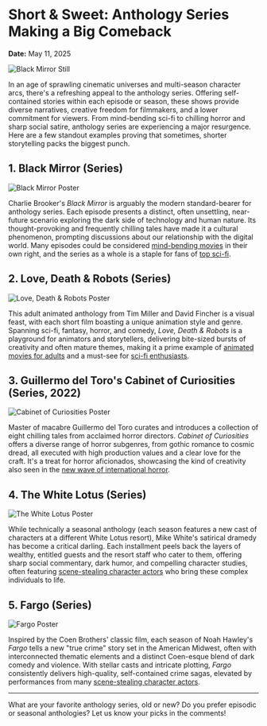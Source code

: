 # Short & Sweet: Anthology Series Making a Big Comeback

**Date:** May 11, 2025

![Black Mirror Still](backdrop_tmdbid:42009)

In an age of sprawling cinematic universes and multi-season character arcs, there's a refreshing appeal to the anthology series. Offering self-contained stories within each episode or season, these shows provide diverse narratives, creative freedom for filmmakers, and a lower commitment for viewers. From mind-bending sci-fi to chilling horror and sharp social satire, anthology series are experiencing a major resurgence. Here are a few standout examples proving that sometimes, shorter storytelling packs the biggest punch.

## 1. Black Mirror (Series)

![Black Mirror Poster](tmdbid:42009)

Charlie Brooker's *Black Mirror* is arguably the modern standard-bearer for anthology series. Each episode presents a distinct, often unsettling, near-future scenario exploring the dark side of technology and human nature. Its thought-provoking and frequently chilling tales have made it a cultural phenomenon, prompting discussions about our relationship with the digital world. Many episodes could be considered [mind-bending movies](/blog/mind-bending-movies-question-reality) in their own right, and the series as a whole is a staple for fans of [top sci-fi](/blog/top-5-sci-fi-movies-last-decade).

## 2. Love, Death & Robots (Series)

![Love, Death & Robots Poster](tmdbid:86831)

This adult animated anthology from Tim Miller and David Fincher is a visual feast, with each short film boasting a unique animation style and genre. Spanning sci-fi, fantasy, horror, and comedy, *Love, Death & Robots* is a playground for animators and storytellers, delivering bite-sized bursts of creativity and often mature themes, making it a prime example of [animated movies for adults](/blog/animated-movies-for-adults) and a must-see for [sci-fi enthusiasts](/blog/top-5-sci-fi-movies-last-decade).

## 3. Guillermo del Toro's Cabinet of Curiosities (Series, 2022)

![Cabinet of Curiosities Poster](tmdbid:114520)

Master of macabre Guillermo del Toro curates and introduces a collection of eight chilling tales from acclaimed horror directors. *Cabinet of Curiosities* offers a diverse range of horror subgenres, from gothic romance to cosmic dread, all executed with high production values and a clear love for the craft. It's a treat for horror aficionados, showcasing the kind of creativity also seen in the [new wave of international horror](/blog/new-wave-international-horror).

## 4. The White Lotus (Series)

![The White Lotus Poster](tmdbid:119238)

While technically a seasonal anthology (each season features a new cast of characters at a different White Lotus resort), Mike White's satirical dramedy has become a critical darling. Each installment peels back the layers of wealthy, entitled guests and the resort staff who cater to them, offering sharp social commentary, dark humor, and compelling character studies, often featuring [scene-stealing character actors](/blog/scene-stealing-character-actors) who bring these complex individuals to life.

## 5. Fargo (Series)

![Fargo Poster](tmdbid:60622)

Inspired by the Coen Brothers' classic film, each season of Noah Hawley's *Fargo* tells a new "true crime" story set in the American Midwest, often with interconnected thematic elements and a distinct Coen-esque blend of dark comedy and violence. With stellar casts and intricate plotting, *Fargo* consistently delivers high-quality, self-contained crime sagas, elevated by performances from many [scene-stealing character actors](/blog/scene-stealing-character-actors).

---

What are your favorite anthology series, old or new? Do you prefer episodic or seasonal anthologies? Let us know your picks in the comments!
